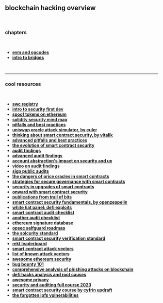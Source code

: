 ## blockchain hacking overview

<br>

### chapters

<br>

* **[evm and opcodes](evm_and_opcodes)**
* **[intro to bridges](bridges)**

<br>

----

### cool resources

<br>

* **[swc registry](https://swcregistry.io/)**
* **[intro to security first dev](https://www.youtube.com/watch?v=72K57I9yvyI)**
* **[spoof tokens on ethereum](https://medium.com/etherscan-blog/spoof-tokens-on-ethereum-c2ad882d9cf6)**
* **[solidity security mind map](https://github.com/x676f64/secureum-mind_map)**
* **[pitfalls and best practices](https://github.com/x676f64/secureum-mind_map/blob/master/4.%20Pitfalls%20and%20Best%20Practices%20101.md)**
* **[uniswap oracle attack simulator, by euler](https://blog.euler.finance/uniswap-oracle-attack-simulator-42d18adf65af)**
* **[thinking about smart contract security, by vitalik](https://blog.ethereum.org/2016/06/19/thinking-smart-contract-security/)**
* **[advanced pitfalls and best practices](https://github.com/x676f64/secureum-mind_map/blob/master/5.%20Pitfalls%20and%20Best%20Practices%20201.md)**
* **[the evolution of smart contract security](https://www.youtube.com/watch?v=fOkQuNzVn_Q)**
* **[audit findings](https://github.com/x676f64/secureum-mind_map/blob/master/7.%20Audit%20Findings%20101.md)**
* **[advanced audit findings](https://github.com/x676f64/secureum-mind_map/blob/master/8.%20Audit%20Findings%20201.md)**
* **[account abstraction's impact on security and ux](https://blog.openzeppelin.com/account-abstractions-impact-on-security-and-user-experience)**
* **[video on audit findings](https://www.youtube.com/watch?v=SromSImIpHE)**
* **[sigp public audits](https://github.com/sigp/public-audits)**
* **[the dangers of price oracles in smart contracts](https://www.youtube.com/watch?v=YGO7nzpXCeA&list=PLdJRkA9gCKOONBSlcifqLig_ZTyG_YLqz&index=5)**
* **[strategies for secure governance with smart contracts](https://www.youtube.com/watch?v=GbDAmMdmh8Q&list=PLdJRkA9gCKOONBSlcifqLig_ZTyG_YLqz&index=6)**
* **[security in upgrades of smart contracts](https://www.youtube.com/watch?v=5WE6PEc305w&list=PLdJRkA9gCKOONBSlcifqLig_ZTyG_YLqz&index=7)**
* **[onward with smart contract security](https://www.youtube.com/watch?v=RipXdV7vygs&list=PLdJRkA9gCKOONBSlcifqLig_ZTyG_YLqz&index=8)**
* **[publications from trail of bits](https://github.com/trailofbits/publications#blockchain)**
* **[smart contract security fundamentals, by openzeppelin](https://www.youtube.com/playlist?list=PLBy3Qkuapv_7R1ZI_Cs2NOFn7ZTaNWY6G)**
* **[white hat panel: defi exploits](https://www.youtube.com/watch?v=Df2zzfoTfMc)**
* **[smart contract audit checklist](https://consensys.net/diligence/blog/2019/09/how-to-prepare-for-a-smart-contract-audit/)**
* **[another audit checklist](https://github.com/nascentxyz/simple-security-toolkit)**
* **[ethereum signature database](https://www.4byte.directory/)**
* **[opsec selfguard roadmap](https://github.com/OffcierCia/Crypto-OpSec-SelfGuard-RoadMap)**
* **[the solcurity standard](https://github.com/Rari-Capital/solcurity)**
* **[smart contract security verification standard](https://github.com/securing/SCSVS)**
* **[rekt leaderboard](https://rekt.news/leaderboard/)**
* **[smart contract attack vectors](https://github.com/KadenZipfel/smart-contract-attack-vectors)**
* **[list of known attack vectors](https://blog.sigmaprime.io/solidity-security.html)**
* **[awesome ethereum security](https://github.com/crytic/awesome-ethereum-security)**
* **[bug bounty 101](https://www.youtube.com/watch?v=S-Z2iwbT1Fg)**
* **[comprehensive analysis of phishing attacks on blockchain](https://mirror.xyz/x-explore.eth/z-QBZUMa3s9BOku4ixTCvmYyeACdFVqRlHvm6XdzvVA)**
* **[defi hacks analysis and root causes](https://wooded-meter-1d8.notion.site/0e85e02c5ed34df3855ea9f3ca40f53b?v=22e5e2c506ef4caeb40b4f78e23517ee)**
* **[awesome privacy](https://github.com/Lissy93/awesome-privacy)**
* **[security and auditing full course 2023](https://github.com/Cyfrin/security-and-auditing-full-course-s23)**
* **[smart contract security course by cyfrin updraft](https://updraft.cyfrin.io/courses/security)**
* **[the forgotten ipfs vulnerabilities](https://diligence.consensys.io/blog/2022/09/the-forgotten-ipfs-vulnerabilities/)**
